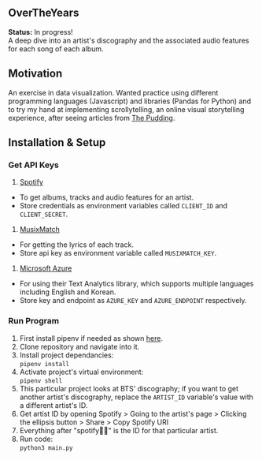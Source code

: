 ## OverTheYears
**Status:** In progress!<br>
A deep dive into an artist's discography and the associated audio features for each song of each album.

## Motivation
An exercise in data visualization. Wanted practice using different programming languages (Javascript) and libraries (Pandas for Python) and to try my hand at implementing scrollytelling, an online visual storytelling experience, after seeing articles from [The Pudding](https://pudding.cool).

## Installation & Setup
### Get API Keys
1. [Spotify](https://developer.spotify.com/dashboard/login)
  - To get albums, tracks and audio features for an artist.
  - Store credentials as environment variables called `CLIENT_ID` and `CLIENT_SECRET`.
1. [MusixMatch](https://developer.musixmatch.com)
  - For getting the lyrics of each track.
  - Store api key as environment variable called `MUSIXMATCH_KEY`.
1. [Microsoft Azure](https://azure.microsoft.com/en-us/free/cognitive-services/)
  - For using their Text Analytics library, which supports multiple languages including English and Korean.
  - Store key and endpoint as `AZURE_KEY` and `AZURE_ENDPOINT` respectively.

### Run Program
1. First install pipenv if needed as shown [here](https://pypi.org/project/pipenv/).
1. Clone repository and navigate into it.
1. Install project dependancies:<br>
`pipenv install`
1. Activate project's virtual environment:<br>
`pipenv shell`
1. This particular project looks at BTS' discography; if you want to get another artist's discography, replace the `ARTIST_ID` variable's value with a different artist's ID.
  1. Get artist ID by opening Spotify > Going to the artist's page > Clicking the ellipsis button > Share > Copy Spotify URI
  1. Everything after "spotify:artist:" is the ID for that particular artist.
1. Run code:<br>
`python3 main.py` 
